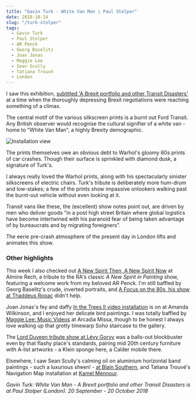 ```yaml
---
title: "Gavin Turk - White Van Man | Paul Stolper"
date: 2018-10-14
slug: "/turk-stolper"
tags:
  - Gavin Turk
  - Paul Stolper
  - AR Penck
  - Georg Baselitz
  - Joan Jonas
  - Maggie Lee
  - Sean Scully
  - Tatiana Trouvé
  - London
---
```


I saw this exhibition, [subtitled 'A Brexit portfolio and other Transit Disasters'](http://www.paulstolper.com/artists/portfolio/200-gavin-turk-transit-disasters-2018) at a time when the thoroughly depressing Brexit negotiations were reaching something of a climax.

The central motif of the various silkscreen prints is a burnt out Ford Transit. Any British observer would recognise the cultural signifier of a white van - home to "White Van Man", a highly Brexity demographic.

![Installation view](/turk-stolper.jpeg)

The prints themselves owe an obvious debt to Warhol's gloomy 60s prints of car crashes. Though their surface is sprinkled with diamond dusk, a signature of Turk's.

I always really loved the Warhol prints, along with his spectacularly sinister silkscreens of electric chairs. Turk's tribute is deliberately more hum-drum and low-stakes; a few of the prints show impassive onlookers walking past the burnt-out vehicle without even looking at it.

Transit vans like these, the (excellent) show notes point out, are driven by men who deliver goods "in a post high street Britain where global logistics have become intertwined with his paranoid fear of being taken advantage of by bureaucrats and by migrating foreigners".

The eerie pre-crash atmosphere of the present day in London lifts and animates this show.

### Other highlights

This week I also checked out [A New Spirit Then, A New Spirit Now](https://www.alminerech.com/exhibitions/5137-a-new-spirit-then-a-new-spirit-now-1981-2018) at Almine Rech, a tribute to the RA's classic *A New Spirit in Painting* show, featuring a welcome work from my beloved AR Penck. I'm still baffled by Georg Baselitz's crude, inverted portraits, and [A Focus on the 80s, his show at Thaddeus Ropac](https://www.ropac.net/exhibition/a-focus-on-the-1980s-1) didn't help.

Joan Jonas's fey and daffy [In the Trees II video installation](https://amandawilkinsongallery.com/exhibitions/112/overview/) is on at Amanda Wilkinson, and I enjoyed her delicate bird paintings. I was totally baffled by [Maggie Lee: Music Videos](http://arcadiamissa.com/maggie-lee/) at Arcadia Missa, though to be honest I always love walking up that grotty timewarp Soho staircase to the gallery.

The [Lord Duveen tribute show at Lévy Gorvy](https://www.levygorvy.com/exhibitions/lord-duveen-my-pictures-never-look-so-marvellous-as-when-you-are-here/) was a balls-out blockbuster even by that flashy place's standards, pairing mid 20th century furniture with A-list artworks - a Klein sponge here, a Calder mobile there.

Elsewhere, I saw Sean Scully's calming oil on aluminium horizontal band paintings - such a luxurious sheen! - [at Blain Southern](https://www.blainsouthern.com/exhibitions/sean-scully-uninsideout/), and Tatiana Trouvé's Navigation Map installation at [Kamel Mennour](http://www.kamelmennour.com/media/10764/tatiana-trouve-prepared-space-navigation-map-london-2018.html).

*Gavin Turk: White Van Man - A Brexit portfolio and other Transit Disasters is at Paul Stolper (London). 20 September - 20 October 2018*
